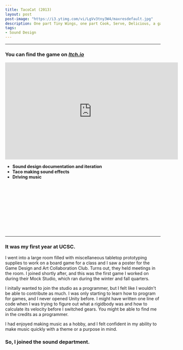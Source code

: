 ```yaml
---
title: TacoCat (2013)
layout: post
post-image: "https://i3.ytimg.com/vi/LgVv3tny3W4/maxresdefault.jpg"
description: One part Tiny Wings, one part Cook, Serve, Delicious, a game about making tacos and racing the sun to reach your friend before they board their flight.
tags:
- Sound Design
---
```


---

### You can find the game on [*Itch.io*](https://game-design-art-collab.itch.io/tacocat)

<iframe width="560" height="315" src="https://www.youtube.com/embed/LgVv3tny3W4?si=KFHcwAdm11Rh0zys" title="YouTube video player" frameborder="0" allow="accelerometer; autoplay; clipboard-write; encrypted-media; gyroscope; picture-in-picture; web-share" referrerpolicy="strict-origin-when-cross-origin" allowfullscreen> </iframe>

* **Sound design documentation and iteration**
* **Taco making sound effects**
* **Driving music**
<br><br><br><br><br><br><br><br><br><br><br>

---
### It was my first year at UCSC.
I went into a large room filled with miscellaneous tabletop prototyping supplies to work on a board game for a class and I saw a poster for the Game Design and Art Collaboration Club. Turns out, they held meetings in the room. I joined shortly after, and this was the first game I worked on during their Mock Studio, which ran during the winter and fall quarters.

I initally wanted to join the studio as a programmer, but I felt like I wouldn't be able to contribute as much. I was only starting to learn how to program for games, and I never opened Unity before. I might have written one line of code when I was trying to figure out what a rigidbody was and how to calculate its velocity before I switched gears. You might be able to find me in the credits as a programmer.

I had enjoyed making music as a hobby, and I felt confident in my ability to make music quickly with a theme or a purpose in mind.
### So, I joined the sound department.

